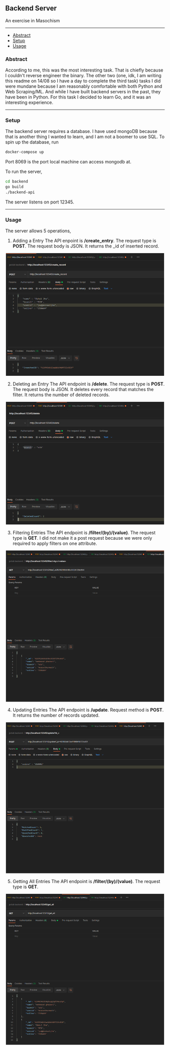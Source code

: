 ## Backend Server
An exercise in Masochism

-------------------------
- [Abstract](#abstract)
- [Setup](#setup)
- [Usage](#usage)

### Abstract
According to me, this was the most interesting task. That is chiefly because I couldn't reverse engineer the binary. The other two (one, idk, I am writing this readme on 14/08 so I have a day to complete the third task) tasks I did were mundane because I am reasonably comfortable with both Python and Web Scraping/ML. And while I have built backend servers in the past, they have been in Python. For this task I decided to learn Go, and it was an interesting experience.

-------------------------
### Setup
The backend server requires a database. I have used mongoDB because that is another thing I wanted to learn, and I am not a boomer to use SQL. To spin up the database, run
```bash
docker-compose up
```

Port 8069 is the port local machine can access mongodb at. 

To run the server, 
```bash
cd backend
go build 
./backend-api
```
The server listens on port 12345.

-------------------------
### Usage
The server allows 5 operations, 
1. Adding a Entry
The API enpoint is **/create_entry**. The request type is **POST**.
The request body is JSON.
It returns the _id of inserted record.
<p align="center"><img src="images/add-postman.png" width="500"></p>

2. Deleting an Entry
The API endpoint is **/delete**. The request type is **POST**. The request body is JSON. It deletes every record that matches the filter. It returns the number of deleted records.
<p align="center"><img src="images/del-postman.png" width="500"></p>

3. Filtering Entries
The API endpoint is **/filter/(by)/(value)**. The request type is **GET**. I did not make it a post request because we were only required to apply filters on one attribute.
<p align="center"><img src="images/filter-postman.png" width="500"></p>

4. Updating Entries
The API endpoint is **/update**. Request method is **POST**. It returns the number of records updated.
<p align="center"><img src="images/update-postman.png" width="500"></p>

5. Getting All Entries
The API endpoint is **/filter/(by)/(value)**. The request type is **GET**. 
<p align="center"><img src="images/get_all-postman.png" width="500"></p>